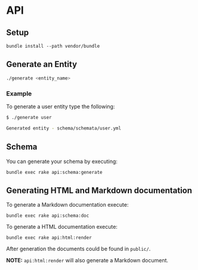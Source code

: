 # API

## Setup

```
bundle install --path vendor/bundle
```

## Generate an Entity

``` sh
./generate <entity_name>
```

### Example

To generate a user entity type the following:

``` sh
$ ./generate user

Generated entity - schema/schemata/user.yml
```

## Schema

You can generate your schema by executing:

```
bundle exec rake api:schema:generate
```

## Generating HTML and Markdown documentation

To generate a Markdown documentation execute:

```
bundle exec rake api:schema:doc
```

To generate a HTML documentation execute:

```
bundle exec rake api:html:render
```

After generation the documents could be found in `public/`.

**NOTE:** `api:html:render` will also generate a Markdown document.
